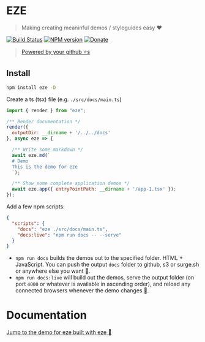 # EZE

> Making creating meaninful demos / styleguides easy ❤️

[![Build Status][travis-image]][travis-url]
[![NPM version][npm-image]][npm-url]
[![Donate][paypal-image]][paypal-url]

> [Powered by your github ⭐s](https://github.com/basarat/eze/stargazers)

## Install

```bash
npm install eze -D
```

Create a ts (tsx) file (e.g. `./src/docs/main.ts`)

```js
import { render } from "eze";

/** Render documentation */
render({
  outputDir: __dirname + '/../../docs'
}, async eze => {

  /** Write some markdown */
  await eze.md(`
  # Demo
  This is the demo for eze
  `);

  /** Show some complete application demos */
  await eze.app({ entryPointPath: __dirname + '/app-1.tsx' });
});
```

Add a few npm scripts:

```json
{
  "scripts": {
    "docs": "eze ./src/docs/main.ts",
    "docs:live": "npm run docs -- --serve"
  }
}
```

* `npm run docs` builds the demos out to the specified folder. HTML + JavaScript. You can push the output `docs` folder to github, s3 or surge.sh or anywhere else you want  🌹.
* `npm run docs:live` will build out the demos, serve the output folder (on port `4000` or whatever is available in ascending order), and reload any connected browsers whenever the demo changes 🌹.

# Documentation

[Jump to the demo for eze built with eze 📝](http://basarat.com/eze)


[travis-image]:https://travis-ci.org/basarat/eze.svg?branch=master
[travis-url]:https://travis-ci.org/basarat/eze
[npm-image]:https://img.shields.io/npm/v/eze.svg?style=flat
[npm-url]:https://npmjs.org/package/eze
[paypal-image]:https://img.shields.io/badge/Donate-PayPal-green.svg
[paypal-url]:https://www.paypal.me/basaratali
